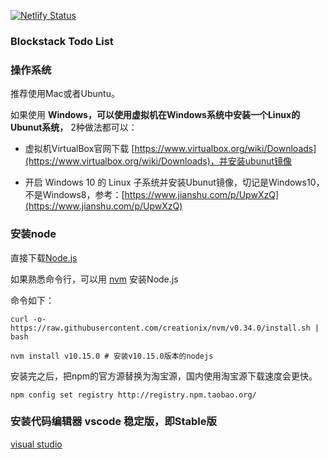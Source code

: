 [![Netlify Status](https://api.netlify.com/api/v1/badges/4b928e4e-86ad-4feb-836f-6399fff7a5b5/deploy-status)](https://app.netlify.com/sites/rebase-todolist/deploys)

### Blockstack Todo List

### 操作系统
推荐使用Mac或者Ubuntu。

如果使用 **Windows，可以使用虚拟机在Windows系统中安装一个Linux的Ubunut系统，** 2种做法都可以：
* 虚拟机VirtualBox官网下载 [https://www.virtualbox.org/wiki/Downloads](https://www.virtualbox.org/wiki/Downloads)，并安装ubunut镜像

* 开启 Windows 10 的 Linux 子系统并安装Ubunut镜像，切记是Windows10，不是Windows8，参考：[https://www.jianshu.com/p/UpwXzQ](https://www.jianshu.com/p/UpwXzQ)

### 安装node
直接下载[Node.js](https://nodejs.org/)

如果熟悉命令行，可以用 [nvm](https://github.com/creationix/nvm) 安装Node.js

命令如下：

```
curl -o- https://raw.githubusercontent.com/creationix/nvm/v0.34.0/install.sh | bash

nvm install v10.15.0 # 安装v10.15.0版本的nodejs
```

安装完之后，把npm的官方源替换为淘宝源，国内使用淘宝源下载速度会更快。

`npm config set registry http://registry.npm.taobao.org/`

### 安装代码编辑器 vscode 稳定版，即Stable版

[visual studio](https://code.visualstudio.com/)

